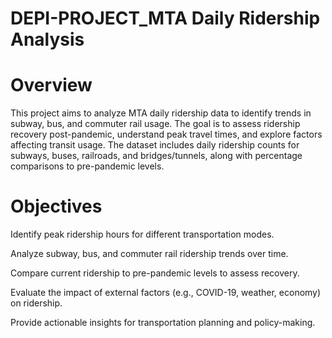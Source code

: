 # DEPI-PROJECT_MTA Daily Ridership Analysis
# Overview
This project aims to analyze MTA daily ridership data to identify trends in subway, bus, and commuter rail usage. The goal is to assess ridership recovery post-pandemic, understand peak travel times, and explore factors affecting transit usage. The dataset includes daily ridership counts for subways, buses, railroads, and bridges/tunnels, along with percentage comparisons to pre-pandemic levels.

# Objectives
Identify peak ridership hours for different transportation modes.

Analyze subway, bus, and commuter rail ridership trends over time.

Compare current ridership to pre-pandemic levels to assess recovery.

Evaluate the impact of external factors (e.g., COVID-19, weather, economy) on ridership.

Provide actionable insights for transportation planning and policy-making.
